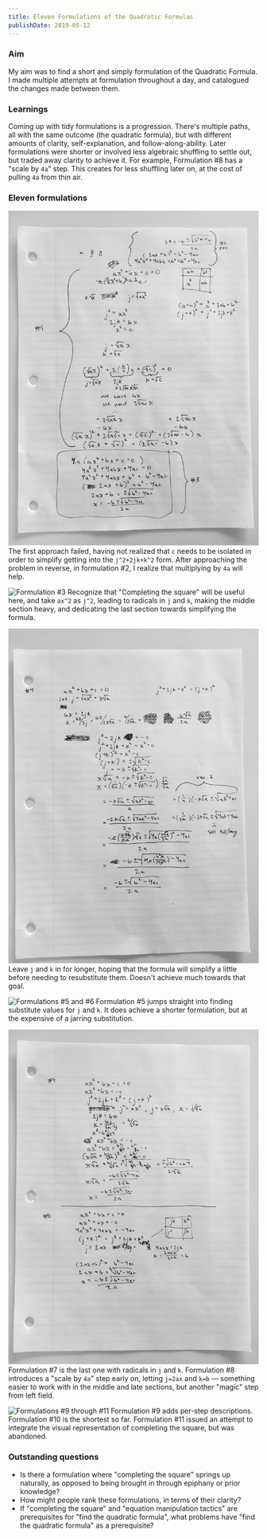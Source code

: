 ```yaml
---
title: Eleven Formulations of the Quadratic Formulas
publishDate: 2019-05-12
---
```


### Aim
My aim was to find a short and simply formulation of the Quadratic Formula. I made multiple attempts at formulation throughout a day, and catalogued the changes made between them.

### Learnings
Coming up with tidy formulations is a progression. There's multiple paths, all with the same outcome (the quadratic formula), but with different amounts of clarity, self-explanation, and follow-along-ability. Later formulations were shorter or involved less algebraic shuffling to settle out, but traded away clarity to achieve it. For example, Formulation #8 has a "scale by `4a`" step. This creates for less shuffling later on, at the cost of pulling `4a` from thin air.

### Eleven formulations
![Formulations #1 and #2](images/page-1.jpg)
The first approach failed, having not realized that `c` needs to be isolated in order to simplify getting into the `j^2+2jk+k^2` form. After approaching the problem in reverse, in formulation #2, I realize that multiplying by `4a` will help.

![Formulation #3](images/page-2.jpg)
Recognize that "Completing the square" will be useful here, and take `ax^2` as `j^2`, leading to radicals in `j` and `k`, making the middle section heavy, and dedicating the last section towards simplifying the formula.

![Formuluation #4](images/page-3.jpg)
Leave `j` and `k` in for longer, hoping that the formula will simplify a little before needing to resubstitute them. Doesn't achieve much towards that goal.

![Formulations #5 and #6](images/page-4.jpg)
Formulation #5 jumps straight into finding substitute values for `j` and `k`. It does achieve a shorter formulation, but at the expensive of a jarring substitution.

![Formulations #7 and #8](images/page-5.jpg)
Formulation #7 is the last one with radicals in `j` and `k`. Formulation #8 introduces a "scale by `4a`" step early on, letting `j=2ax` and `k=b` — something easier to work with in the middle and late sections, but another "magic" step from left field.

![Formulations #9 through #11](images/page-6.jpg)
Formulation #9 adds per-step descriptions. Formulation #10 is the shortest so far. Formulation #11 issued an attempt to integrate the visual representation of completing the square, but was abandoned.

### Outstanding questions
* Is there a formulation where "completing the square" springs up naturally, as opposed to being brought in through epiphany or prior knowledge?
* How might people rank these formulations, in terms of their clarity?
* If "completing the square" and "equation manipulation tactics" are prerequisites for "find the quadratic formula", what problems have "find the quadratic formula" as a prerequisite?
